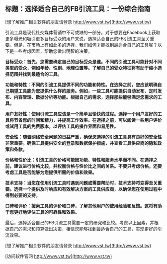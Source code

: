 ## **标题：选择适合自己的FB引流工具：一份综合指南**

[想了解推广相关软件的朋友请登录 http://www.vst.tw](http://www.vst.tw)

引流工具是现代社交媒体营销中不可或缺的一部分。对于想要在Facebook上获取更多曝光和吸引更多目标受众的用户来说，选择适合自己的FB引流工具至关重要。但是，在市场上有如此多的选择，我们如何才能找到最适合自己的工具呢？以下是一些考虑因素，帮助您做出明智的决策。

**目标受众：首先，您需要确定自己的目标受众是谁。不同的引流工具可能针对不同类型的受众，例如年龄、性别、地理位置等。了解自己的受众特征将有助于缩小选择范围并找到最适合的工具。**

**功能和特性：不同的引流工具提供不同的功能和特性。在选择之前，您应该明确自己期望工具能为您提供什么样的服务。例如，一些工具可能提供自动发布、定时发布、内容管理、数据分析等功能。根据自己的需求，选择那些能够满足您需求的工具。**

**用户友好性：使用引流工具应该是一个简单且愉快的过程。选择一个用户友好的工具将节省您的时间和精力，并提高工作效率。在选择之前，可以阅读一些用户评价或试用工具的免费版本，以评估工具的操作界面和易用性。**

**安全性：随着网络安全问题的日益严重，确保您选择的引流工具具有良好的安全性非常重要。确保工具提供安全的登录和数据保护措施，并查看工具供应商的隐私政策和条款。**

**价格和性价比：引流工具的价格可能因功能、特性和服务水平而不同。在选择之前，建议进行价格比较，并权衡价格与性价比之间的关系。不要只考虑价格，还要考虑工具是否能够为您提供所需的价值和效果。**

**技术支持：当您在使用引流工具时遇到问题或需要帮助时，技术支持将变得至关重要。选择一个提供及时响应和有效解决方案的工具供应商，以确保您在使用过程中得到必要的支持。**

**口碑和评价：搜索工具的评价和口碑，了解其他用户的使用经验和反馈。这将有助于您更好地评估工具的可靠性和效果。**

最后，选择适合自己的FB引流工具需要一定的研究和比较。考虑以上因素，并根据自己的需求和预算做出决策，相信您能够找到最适合自己的工具，实现更好的引流效果。

[想了解推广相关软件的朋友请登录 http://www.vst.tw](http://www.vst.tw)


[访问软件官网 http://www.vst.tw](http://www.vst.tw)
